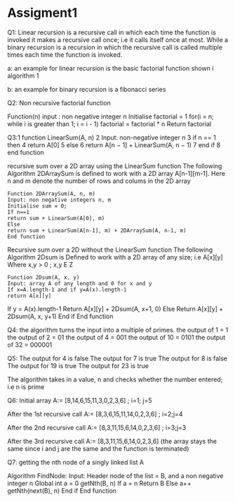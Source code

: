 # Assigment1
Q1: Linear recursion is a recursive call in which each time the function is invoked it makes a recursive call once; i.e it calls itself once at most. While a binary recursion is a recursion in which the recursive call is called multiple times each time the function is invoked.


a: an example for linear recursion is the basic factorial function shown i algorithm 1


b: an example for binary recursion is a fibonacci series








Q2: Non recursive factorial function 


Function(n)
input : non negative integer n 
Initialise factorial = 1
 for(i =  n; while i is greater than 1; i = i - 1) 
        factorial = factorial * n
Return factorial


Q3:1 function LinearSum(A, n) 
2 Input: non-negative integer n 
3 if n == 1 then 
4 return A[0] 
5 else 
6 return A[n − 1] + LinearSum(A, n − 1) 
7 end if 
8 end function


recursive sum over a 2D array using the LinearSum function
The following Algorithm 2DArraySum is defined to work with a 2D array A[n-1][m-1].
Here n and m denote the number of rows and colums in the 2D array


	Function 2DArraySum(A, n, m)
	Input: non negative integers n, m
	Initialise sum = 0;
	If n==1 
	return sum + LinearSum(A[0], m)
	Else 	
	return sum + LinearSum(A[n-1], m) + 2DArraySum(A, n-1, m)
	End function 
Recursive sum over a 2D without the LinearSum function 
The following Algorithm 2Dsum is Defined to work with a 2D array of any size; i.e A[x][y] 
Where x,y > 0 ; x,y E Z


	Function 2Dsum(A, x, y)
	Input: array A of any length and 0 for x and y
	If x=A.length-1 and if y=A(x).length-1 
	return A[x][y]
If y = A(x).length-1
Return A[x][y] + 2Dsum(A, x+1, 0)
Else 
Return A[x][y] + 2Dsum(A, x, y+1)
End if 
End function




Q4: 
    the algorithm turns the input into a multiple of primes.
    the output of 1 = 1  
    the output of 2 = 01
    the output of 4 = 001
    the output of 10 = 0101
    the output of 32 = 000001

Q5: The output for 4 is false
	The output for 7 is true 
	The output for 8 is false
	The output for 19 is true
The output for 23 is true


The algorithm takes in a value, n and checks whether the number entered; i.e n is prime


Q6: Initial array 	      	A:= [8,14,6,15,11,3,0,2,3,6]	;	i=1; j=5


After the 1st recursive call 	A:= [8,3,6,15,11,14,0,2,3,6]	;	i=2;j=4


After the 2nd recursive call	A:= [8,3,11,15,6,14,0,2,3,6]	;	i=3;j=3


After the 3rd recursive call 	A:= [8,3,11,15,6,14,0,2,3,6] (the array stays the same since i and j         are the same and the function is terminated)
















Q7: getting the nth node of a singly linked list A
	
Algorithm FindNode: Input: Header node of the list = B, and a non negative integer n
	Global int a = 0
	getNth(B, n) 
	If a = n
Return B
Else 
a++ 
getNth(next(B), n)
End if 
End function
